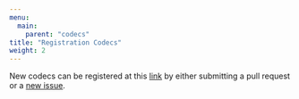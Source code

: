 ```yaml
---
menu:
  main:
    parent: "codecs"
title: "Registration Codecs"
weight: 2
---
```


New codecs can be registered at this [link](https://github.com/Dash-Industry-Forum/Codecs) by either submitting a pull request or a [new issue](https://github.com/Dash-Industry-Forum/Codecs/issues/new).
